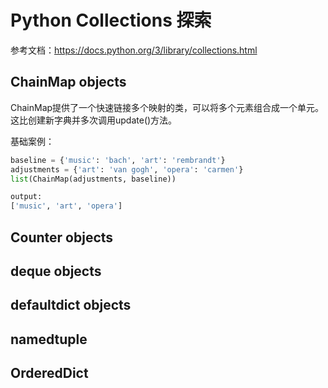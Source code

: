 # Python Collections 探索

参考文档：https://docs.python.org/3/library/collections.html

## ChainMap objects

ChainMap提供了一个快速链接多个映射的类，可以将多个元素组合成一个单元。这比创建新字典并多次调用update()方法。

基础案例：

```python
baseline = {'music': 'bach', 'art': 'rembrandt'}
adjustments = {'art': 'van gogh', 'opera': 'carmen'}
list(ChainMap(adjustments, baseline))

output:
['music', 'art', 'opera']
```


## Counter objects


## deque objects


## defaultdict objects


## namedtuple


## OrderedDict